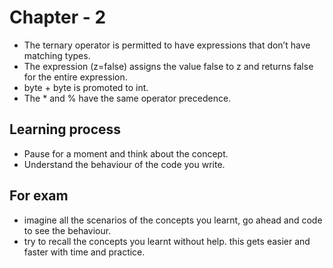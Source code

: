 # Chapter - 2

- The ternary operator is permitted to have expressions that don’t have matching types.
- The expression (z=false) assigns the value false to z and returns false for the entire expression.
- byte + byte is promoted to int.
- The * and % have the same operator precedence.

## Learning process

- Pause for a moment and think about the concept.
- Understand the behaviour of the code you write.

## For exam

- imagine all the scenarios of the concepts you learnt, go ahead and code to see the behaviour.
- try to recall the concepts you learnt without help. this gets easier and faster with time and practice.